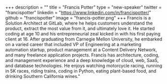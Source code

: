 +++
description = ""
title = "Francis Potter"
type = "new-speaker"
twitter = "francispotter"
linkedin = "https://www.linkedin.com/in/francispotter/"
github = "francispotter"
image = "francis-potter.png"
+++
Francis is a Solution Architect at GitLab, where he helps customers understand the product, extract the most value from it, and ultimately love it. He started coding at age 10 and his entrepreneurial zeal kicked in with his first paying client at 16. After graduating from Carnegie Mellon University, he embarked on a varied career that included VP of Engineering at a marketing automation startup, product management at a Content Delivery Network, and many freelance application projects. Francis has architecture, coding, and management experience and a deep knowledge of cloud, web, SaaS, and database technologies. He enjoys watching motorcycle racing, running in 5K races, riding trains, coding in Python, eating plant-based food, and drinking Southern California wines."